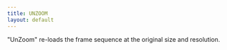 ```yaml
---
title: UNZOOM
layout: default
---
```



"UnZoom" re-loads the frame sequence at the original size and resolution.
